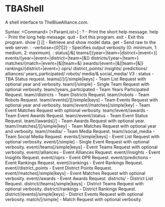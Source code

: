 # TBAShell
A shell interface to TheBlueAlliance.com.

Syntax: \<Command\> [\<ParamList\>]
<Command>:
        ?                                       - Print the short help message.
        help                                    - Print the long help message.
        quit                                    - Exit this program.
        exit                                    - Exit this program.
        show [<Options>] <Model>[<params>]      - Retrieve and show model data.
        get <Request>                           - Send raw <Request> to the web server.
<Options>:
        -verbose={0|1|2}                        - Specifies output verbosity (0: minimum, 1: medium, 2: maximum).
<Model>:
        status[/<TeamKey>&<EventKey>]
        teams/[{year=<Year>|team=<TeamKey>|district=<DistrictKey>|event=<EventKey>}]
        events/{year=<Year>|event=<EventKey>|district=<DistrictKey>|team=<TeamKey>[&<Year>]}
        districts/{year=<Year>|team=<TeamKey>}
        matches/{match=<MatchKey>|event=<EventKey>[&<TeamKey>]|team=<TeamKey>&<Year>}
        awards/{event=<EventKey>[&<TeamKey>]|team=<TeamKey>[&<Year>]}
        rankings/{district=<DistrictKey>|event=<EventKey>}
        oprs/<EventKey>
        district_points/<EventKey>
        insights/<EventKey>
        predictions/<EventKey>
        alliances/<EventKey>
        years_participated/<TeamKey>
        robots/<TeamKey>
        media/<TeamKey>&<Year>
        social_media/<TeamKey>
V3 <Request>:
        status                                                  - TBA Status request.
        teams[/<Year>]/<PageNum>[/simple|keys]                  - Team List Request with optional year and verbosity.
        team/<TeamKey>[/simple]                                 - Single Team Request with optional verbosity.
        team/<TeamKey>/years_participated                       - Team Years Participated Request.
        team/<TeamKey>/districts                                - Team Districts Request.
        team/<TeamKey>/robots                                   - Team Robots Request.
        team/<TeamKey>/events[/<Year>][/simple|keys]            - Team Events Request with optional year and verbosity.
        team/<TeamKey>/event/<EventKey>/matches[/simple|key]    - Team Event Matches Request with optional verbosity.
        team/<TeamKey>/event/<EventKey>/awards                  - Team Event Awards Request.
        team/<TeamKey>/event/<EventKey>/status                  - Team Event Status Request.
        team/<TeamKey>/awards[/<Year>]                          - Team Awards Request with optional year.
        team/<TeamKey>/matches[/<Year>][/simple|key]            - Team Matches Request with optional year and verbosity.
        team/<TeamKey>/media/<Year>                             - Team Media Request.
        team/<TeamKey>/social_media                             - Team Social Media Request.
        events/<Year>[/simple|keys]                             - Event List Request with optional verbosity.
        event/<EventKey>[/simple]                               - Single Event Request with optional verbosity.
        event/<EventKey>/teams[/simple|keys]                    - Event Teams Request with optional verbosity.
        event/<EventKey>/alliances                              - Event Alliances Request.
        event/<EventKey>/insights                               - Event Insights Request.
        event/<EventKey>/oprs                                   - Event OPR Request.
        event/<EventKey>/predictions                            - Event Rankings Request.
        event/<EventKey>/rankings                               - Event Rankings Request.
        event/<EventKey>/district_points                        - Event District Points Request.
        event/<EventKey>/matches[/simple|keys]                  - Event Matches Request with optional verbosity.
        event/<EventKey>/awards                                 - Event Awards Request.
        districts/<Year>                                        - District List Request.
        district/<DistrictKey>/teams[/simple|keys]              - District Teams Request with optional verbosity.
        district/<DistrictKey>/rankings                         - District Rankings Request.
        district/<DistrictKey>/events[/simple|keys]             - District Events Request with optional verbosity.
        match/<MatchKey>[/simple]                               - Match Request with optional verbosity.

